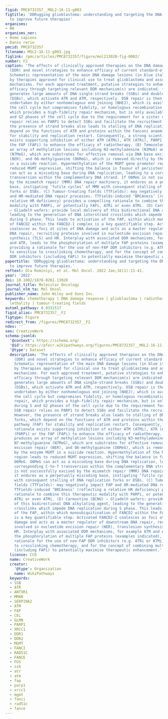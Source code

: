 ```yaml
---
figid: PMC8732357__MOL2-16-11-g003
figtitle: 'DDRugging glioblastoma: understanding and targeting the DNA damage response
  to improve future therapies'
organisms:
- NA
organisms_ner:
- Homo sapiens
- Danio rerio
pmcid: PMC8732357
filename: MOL2-16-11-g003.jpg
figlink: /pmc/articles/PMC8732357/figure/mol213020-fig-0002/
number: F2
caption: 'The effects of clinically approved therapies on the DNA damage response
  (DDR) and novel strategies to enhance efficacy of current standard‐of‐care treatments.
  Schematic representation of the main DNA damage lesions (in blue italic) induced
  by therapies approved for clinical use to treat glioblastoma and associated DDR
  mechanisms. For each approved treatment, putative strategies to enhance therapeutic
  efficacy through targeting relevant DDR mechanism(s) are indicated. (A) Radiotherapy:
  generates large amounts of DNA single‐strand breaks (SSBs) and double‐strand breaks
  (DSBs), which activate ATR and ATM, respectively. DSB repair is then predominantly
  undertaken by either nonhomologous end joining (NHEJ), which is available throughout
  the cell cycle but compromises fidelity, or homologous recombination (HR) DNA repair,
  which provides a high‐fidelity repair mechanism, but is only available during S
  and G2 phases of the cell cycle due to the requirement for a sister chromatid. SSB
  repair relies on PARP1 to detect SSBs and facilitate the recruitment of XRCC1. However,
  the presence of strand breaks also leads to stalling of DNA replication forks, which
  depend on the functions of ATR and proteins within the Fanconi anaemia pathway (FAP)
  for stability and replication restart. Consequently, a strong scientific rationale
  exists supporting inhibition of either ATM (ATMi), ATR (ATRi), PARP1 (PARPi) or
  the FAP (FAPi) to enhance the efficacy of radiotherapy. (B) Temozolomide: produces
  an array of methylation lesions including N3‐methyladenine (N3MeA) and N7‐methylguanine
  (N7MeG), which are substrates for effective removal via DNA base excision repair
  (BER), and O6‐methylguanine (O6MeG), which is removed directly by the enzyme MGMT
  in a suicide reaction. Hypermethylation of the MGMT gene promoter region leads to
  reduced MGMT expression, shifting the balance in favour of persistent O6MeG. O6MeG
  can act as a miscoding base during DNA replication, leading to a corresponding C‐to‐T
  transversion within the complementary DNA strand. If O6MeG is not successfully excised
  by the mismatch repair (MMR) DNA repair machinery, it endures as a perpetually miscoding
  base, instigating ‘futile cycles’ of MMR with consequent stalling of DNA replication
  forks or DSBs. (C) Tumour‐treating fields (TTFields): may negatively impact FAP
  and HR‐mediated DNA repair processes. TTFields‐induced ‘BRCAness’ (reflecting a
  relative HR deficiency) provides a compelling rationale to combine this therapeutic
  modality with PARPi, or potentially FAPi, ATRi or even ATMi. (D) Carmustine (BCNU)
  – Gliadel® wafers: provide local delivery of this bidirectional DNA alkylating agent,
  leading to the generation of DNA interstrand crosslinks which impede DNA replication
  during S phase. This leads to activation of the FAP, within which monoubiquitination
  of FANCD2 within the FANCD2‐I complex is a key quantifiable step. Activated FANCD2‐I
  coalesces as foci at sites of DNA damage and acts as a master regulator of downstream
  DNA repair, recruiting proteins involved in nucleotide excision repair (NER), translesion
  synthesis (TLS) and HR. Interplay with associated DDR mechanisms, for example ATM
  and ATR, leads to the phosphorylation of multiple FAP proteins (examples indicated),
  providing a rationale for the use of non‐FAP DDR inhibitors (e.g. ATRi or ATMi)
  to sensitise to crosslinking chemotherapy, and for the concept of combining multiple
  DDR inhibitors (including FAPi) to potentially maximise therapeutic enhancement.'
papertitle: 'DDRugging glioblastoma: understanding and targeting the DNA damage response
  to improve future therapies.'
reftext: Ola Rominiyi, et al. Mol Oncol. 2022 Jan;16(1):11-41.
year: '2022'
doi: 10.1002/1878-0261.13020
journal_title: Molecular Oncology
journal_nlm_ta: Mol Oncol
publisher_name: John Wiley and Sons Inc.
keywords: chemotherapy | DNA damage response | glioblastoma | radiotherapy | synthetic
  lethality | tumour‐treating fields
automl_pathway: 0.9331517
figid_alias: PMC8732357__F2
figtype: Figure
redirect_from: /figures/PMC8732357__F2
ndex: ''
seo: CreativeWork
schema-jsonld:
  '@context': https://schema.org/
  '@id': https://pfocr.wikipathways.org/figures/PMC8732357__MOL2-16-11-g003.html
  '@type': Dataset
  description: 'The effects of clinically approved therapies on the DNA damage response
    (DDR) and novel strategies to enhance efficacy of current standard‐of‐care treatments.
    Schematic representation of the main DNA damage lesions (in blue italic) induced
    by therapies approved for clinical use to treat glioblastoma and associated DDR
    mechanisms. For each approved treatment, putative strategies to enhance therapeutic
    efficacy through targeting relevant DDR mechanism(s) are indicated. (A) Radiotherapy:
    generates large amounts of DNA single‐strand breaks (SSBs) and double‐strand breaks
    (DSBs), which activate ATR and ATM, respectively. DSB repair is then predominantly
    undertaken by either nonhomologous end joining (NHEJ), which is available throughout
    the cell cycle but compromises fidelity, or homologous recombination (HR) DNA
    repair, which provides a high‐fidelity repair mechanism, but is only available
    during S and G2 phases of the cell cycle due to the requirement for a sister chromatid.
    SSB repair relies on PARP1 to detect SSBs and facilitate the recruitment of XRCC1.
    However, the presence of strand breaks also leads to stalling of DNA replication
    forks, which depend on the functions of ATR and proteins within the Fanconi anaemia
    pathway (FAP) for stability and replication restart. Consequently, a strong scientific
    rationale exists supporting inhibition of either ATM (ATMi), ATR (ATRi), PARP1
    (PARPi) or the FAP (FAPi) to enhance the efficacy of radiotherapy. (B) Temozolomide:
    produces an array of methylation lesions including N3‐methyladenine (N3MeA) and
    N7‐methylguanine (N7MeG), which are substrates for effective removal via DNA base
    excision repair (BER), and O6‐methylguanine (O6MeG), which is removed directly
    by the enzyme MGMT in a suicide reaction. Hypermethylation of the MGMT gene promoter
    region leads to reduced MGMT expression, shifting the balance in favour of persistent
    O6MeG. O6MeG can act as a miscoding base during DNA replication, leading to a
    corresponding C‐to‐T transversion within the complementary DNA strand. If O6MeG
    is not successfully excised by the mismatch repair (MMR) DNA repair machinery,
    it endures as a perpetually miscoding base, instigating ‘futile cycles’ of MMR
    with consequent stalling of DNA replication forks or DSBs. (C) Tumour‐treating
    fields (TTFields): may negatively impact FAP and HR‐mediated DNA repair processes.
    TTFields‐induced ‘BRCAness’ (reflecting a relative HR deficiency) provides a compelling
    rationale to combine this therapeutic modality with PARPi, or potentially FAPi,
    ATRi or even ATMi. (D) Carmustine (BCNU) – Gliadel® wafers: provide local delivery
    of this bidirectional DNA alkylating agent, leading to the generation of DNA interstrand
    crosslinks which impede DNA replication during S phase. This leads to activation
    of the FAP, within which monoubiquitination of FANCD2 within the FANCD2‐I complex
    is a key quantifiable step. Activated FANCD2‐I coalesces as foci at sites of DNA
    damage and acts as a master regulator of downstream DNA repair, recruiting proteins
    involved in nucleotide excision repair (NER), translesion synthesis (TLS) and
    HR. Interplay with associated DDR mechanisms, for example ATM and ATR, leads to
    the phosphorylation of multiple FAP proteins (examples indicated), providing a
    rationale for the use of non‐FAP DDR inhibitors (e.g. ATRi or ATMi) to sensitise
    to crosslinking chemotherapy, and for the concept of combining multiple DDR inhibitors
    (including FAPi) to potentially maximise therapeutic enhancement.'
  license: CC0
  name: CreativeWork
  creator:
    '@type': Organization
    name: WikiPathways
  keywords:
  - SSB
  - ATR
  - ANTXR1
  - MMAB
  - SERPINA2
  - ATM
  - FAP
  - CEL
  - GLMN
  - PARP1
  - XRCC1
  - DDR1
  - DDR2
  - MGMT
  - FANCI
  - RAD51C
  - FANCE
  - FUS
  - ssb
  - atr
  - atm
  - fap
  - parp1
  - xrcc1
  - mgmt
  - fanci
  - rad51c
  - fance
---
```

